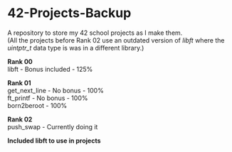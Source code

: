 # 42-Projects-Backup
A repository to store my 42 school projects as I make them.  
(All the projects before Rank 02 use an outdated version of *libft* where the *uintptr_t* data type is was in a different library.)

**Rank 00**  
libft - Bonus included - 125%  

**Rank 01**  
get_next_line - No bonus - 100%  
ft_printf - No bonus - 100%  
born2beroot - 100%

**Rank 02**  
push_swap - Currently doing it

**Included libft to use in projects**  
